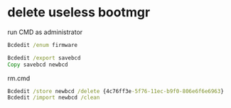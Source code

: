 # delete useless bootmgr

run CMD as administrator

```bat
Bcdedit /enum firmware
```

```bat
Bcdedit /export savebcd
Copy savebcd newbcd
```


rm.cmd
```bat
Bcdedit /store newbcd /delete {4c76ff3e-5f76-11ec-b9f0-806e6f6e6963}
Bcdedit /import newbcd /clean
```

